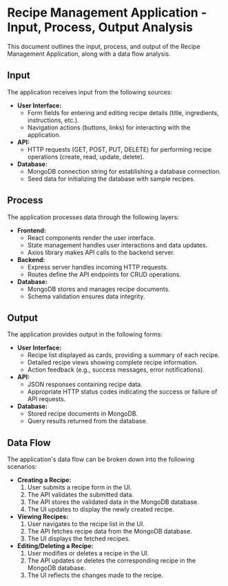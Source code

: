 # Recipe Management Application - Input, Process, Output Analysis

This document outlines the input, process, and output of the Recipe Management Application, along with a data flow analysis.

## Input

The application receives input from the following sources:

* **User Interface:**
    * Form fields for entering and editing recipe details (title, ingredients, instructions, etc.).
    * Navigation actions (buttons, links) for interacting with the application.
* **API:**
    * HTTP requests (GET, POST, PUT, DELETE) for performing recipe operations (create, read, update, delete).
* **Database:**
    * MongoDB connection string for establishing a database connection.
    * Seed data for initializing the database with sample recipes.

## Process

The application processes data through the following layers:

* **Frontend:**
    * React components render the user interface.
    * State management handles user interactions and data updates.
    * Axios library makes API calls to the backend server.
* **Backend:**
    * Express server handles incoming HTTP requests.
    * Routes define the API endpoints for CRUD operations.
* **Database:**
    * MongoDB stores and manages recipe documents.
    * Schema validation ensures data integrity.

## Output

The application provides output in the following forms:

* **User Interface:**
    * Recipe list displayed as cards, providing a summary of each recipe.
    * Detailed recipe views showing complete recipe information.
    * Action feedback (e.g., success messages, error notifications).
* **API:**
    * JSON responses containing recipe data.
    * Appropriate HTTP status codes indicating the success or failure of API requests.
* **Database:**
    * Stored recipe documents in MongoDB.
    * Query results returned from the database.

## Data Flow

The application's data flow can be broken down into the following scenarios:

* **Creating a Recipe:**
    1.  User submits a recipe form in the UI.
    2.  The API validates the submitted data.
    3.  The API stores the validated data in the MongoDB database.
    4.  The UI updates to display the newly created recipe.
* **Viewing Recipes:**
    1.  User navigates to the recipe list in the UI.
    2.  The API fetches recipe data from the MongoDB database.
    3.  The UI displays the fetched recipes.
* **Editing/Deleting a Recipe:**
    1.  User modifies or deletes a recipe in the UI.
    2.  The API updates or deletes the corresponding recipe in the MongoDB database.
    3.  The UI reflects the changes made to the recipe.